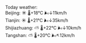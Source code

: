 Today weather:  
Beijing: ☀️   🌡️+18°C 🌬️↓11km/h  
Tianjin: ☀️   🌡️+21°C 🌬️↓35km/h  
Shijiazhuang: ⛅️  🌡️+22°C 🌬️↓10km/h  
Tangshan: ⛅️  🌡️+20°C 🌬️↖12km/h  
